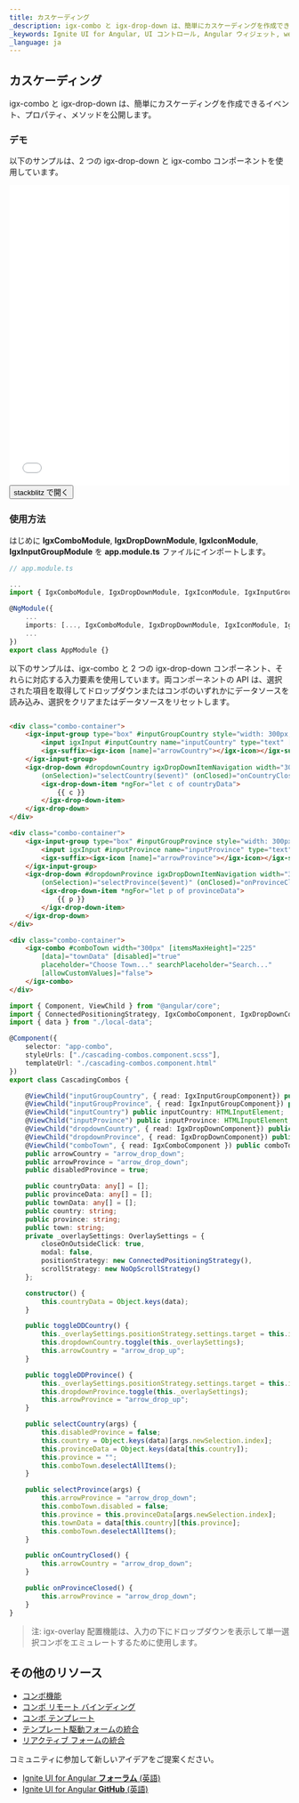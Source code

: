 ```yaml
---
title: カスケーディング
_description: igx-combo と igx-drop-down は、簡単にカスケーディングを作成できるイベント、プロパティ、メソッドを公開します。
_keywords: Ignite UI for Angular, UI コントロール, Angular ウィジェット, web ウィジェット, UI ウィジェット, Angular, ネイティブ Angular コンポーネント スイート, ネイティブ Angular コントロール, ネイティブ Angular コンポーネント ライブラリ, Angular Combo コンポーネント, Angular Combo コントロール、Angular カスケーディング Combo, Angular Drop Down, Angular カスケーディング
_language: ja
---
```


## カスケーディング
<p class="highlight">
 igx-combo と igx-drop-down は、簡単にカスケーディングを作成できるイベント、プロパティ、メソッドを公開します。
</p>
<div class="divider"></div>

### デモ

以下のサンプルは、2 つの igx-drop-down と igx-combo コンポーネントを使用しています。

<div class="sample-container loading" style="height: 540px;">
    <iframe id="cascading-combos-sample" frameborder="0" seamless width="100%" height="100%" src="{environment:demosBaseUrl}/cascading-combos" onload="onSampleIframeContentLoaded(this);"></iframe>
</div>
<div>
    <button data-localize="stackblitz" class="stackblitz-btn" data-iframe-id="cascading-combos-sample" data-demos-base-url="{environment:demosBaseUrl}">stackblitz で開く</button>
</div>
<div class="divider--half"></div>

### 使用方法
はじめに **IgxComboModule**, **IgxDropDownModule**, **IgxIconModule**, **IgxInputGroupModule** を **app.module.ts** ファイルにインポートします。

```typescript
// app.module.ts

...
import { IgxComboModule, IgxDropDownModule, IgxIconModule, IgxInputGroupModule } from 'igniteui-angular';

@NgModule({
    ...
    imports: [..., IgxComboModule, IgxDropDownModule, IgxIconModule, IgxInputGroupModule],
    ...
})
export class AppModule {}
```

以下のサンプルは、igx-combo と 2 つの igx-drop-down コンポーネント、それらに対応する入力要素を使用しています。両コンポーネントの API は、選択された項目を取得してドロップダウンまたはコンボのいずれかにデータソースを読み込み、選択をクリアまたはデータソースをリセットします。

```html

<div class="combo-container">
    <igx-input-group type="box" #inputGroupCountry style="width: 300px;" (click)="toggleDDCountry()">
        <input igxInput #inputCountry name="inputCountry" type="text" [(ngModel)]="country" readonly placeholder="Choose Country..."/>
        <igx-suffix><igx-icon [name]="arrowCountry"></igx-icon></igx-suffix>
    </igx-input-group>
    <igx-drop-down #dropdownCountry igxDropDownItemNavigation width="300px"
        (onSelection)="selectCountry($event)" (onClosed)="onCountryClosed()">
        <igx-drop-down-item *ngFor="let c of countryData">
            {{ c }}
        </igx-drop-down-item>
    </igx-drop-down>
</div>

<div class="combo-container">
    <igx-input-group type="box" #inputGroupProvince style="width: 300px;" (click)="toggleDDProvince()" [disabled]="disabledProvince">
        <input igxInput #inputProvince name="inputProvince" type="text" [(ngModel)]="province" readonly placeholder="Choose Province..."/>
        <igx-suffix><igx-icon [name]="arrowProvince"></igx-icon></igx-suffix>
    </igx-input-group>
    <igx-drop-down #dropdownProvince igxDropDownItemNavigation width="300px"
        (onSelection)="selectProvince($event)" (onClosed)="onProvinceClosed()">
        <igx-drop-down-item *ngFor="let p of provinceData">
            {{ p }}
        </igx-drop-down-item>
    </igx-drop-down>
</div>

<div class="combo-container">
    <igx-combo #comboTown width="300px" [itemsMaxHeight]="225"
        [data]="townData" [disabled]="true"
        placeholder="Choose Town..." searchPlaceholder="Search..."
        [allowCustomValues]="false">
    </igx-combo>
</div>

```

```typescript
import { Component, ViewChild } from "@angular/core";
import { ConnectedPositioningStrategy, IgxComboComponent, IgxDropDownComponent, IgxInputGroupComponent, NoOpScrollStrategy, OverlaySettings } from "igniteui-angular";
import { data } from "./local-data";

@Component({
    selector: "app-combo",
    styleUrls: ["./cascading-combos.component.scss"],
    templateUrl: "./cascading-combos.component.html"
})
export class CascadingCombos {

    @ViewChild("inputGroupCountry", { read: IgxInputGroupComponent}) public inputGroupCountry: IgxInputGroupComponent;
    @ViewChild("inputGroupProvince", { read: IgxInputGroupComponent}) public inputGroupProvince: IgxInputGroupComponent;
    @ViewChild("inputCountry") public inputCountry: HTMLInputElement;
    @ViewChild("inputProvince") public inputProvince: HTMLInputElement;
    @ViewChild("dropdownCountry", { read: IgxDropDownComponent}) public dropdownCountry: IgxDropDownComponent;
    @ViewChild("dropdownProvince", { read: IgxDropDownComponent}) public dropdownProvince: IgxDropDownComponent;
    @ViewChild("comboTown", { read: IgxComboComponent }) public comboTown: IgxComboComponent;
    public arrowCountry = "arrow_drop_down";
    public arrowProvince = "arrow_drop_down";
    public disabledProvince = true;

    public countryData: any[] = [];
    public provinceData: any[] = [];
    public townData: any[] = [];
    public country: string;
    public province: string;
    public town: string;
    private _overlaySettings: OverlaySettings = {
        closeOnOutsideClick: true,
        modal: false,
        positionStrategy: new ConnectedPositioningStrategy(),
        scrollStrategy: new NoOpScrollStrategy()
    };

    constructor() {
        this.countryData = Object.keys(data);
    }

    public toggleDDCountry() {
        this._overlaySettings.positionStrategy.settings.target = this.inputGroupCountry.element.nativeElement;
        this.dropdownCountry.toggle(this._overlaySettings);
        this.arrowCountry = "arrow_drop_up";
    }

    public toggleDDProvince() {
        this._overlaySettings.positionStrategy.settings.target = this.inputGroupProvince.element.nativeElement;
        this.dropdownProvince.toggle(this._overlaySettings);
        this.arrowProvince = "arrow_drop_up";
    }

    public selectCountry(args) {
        this.disabledProvince = false;
        this.country = Object.keys(data)[args.newSelection.index];
        this.provinceData = Object.keys(data[this.country]);
        this.province = "";
        this.comboTown.deselectAllItems();
    }

    public selectProvince(args) {
        this.arrowProvince = "arrow_drop_down";
        this.comboTown.disabled = false;
        this.province = this.provinceData[args.newSelection.index];
        this.townData = data[this.country][this.province];
        this.comboTown.deselectAllItems();
    }

    public onCountryClosed() {
        this.arrowCountry = "arrow_drop_down";
    }

    public onProvinceClosed() {
        this.arrowProvince = "arrow_drop_down";
    }
}
```
> 注: igx-overlay 配置機能は、入力の下にドロップダウンを表示して単一選択コンボをエミュレートするために使用します。

## その他のリソース
<div class="divider--half"></div>

* [コンボ機能](combo_features.md)
* [コンボ リモート バインディング](combo_remote.md)
* [コンボ テンプレート](combo_templates.md)
* [テンプレート駆動フォームの統合](input_group.md)
* [リアクティブ フォームの統合](input_group_reactive_forms.md)

コミュニティに参加して新しいアイデアをご提案ください。

* [Ignite UI for Angular **フォーラム** (英語)](https://www.infragistics.com/community/forums/f/ignite-ui-for-angular)
* [Ignite UI for Angular **GitHub** (英語)](https://github.com/IgniteUI/igniteui-angular)
